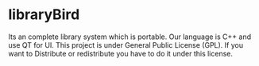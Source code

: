 libraryBird
===========

Its an complete library system which is portable. Our language is C++ and use QT for UI.
This project is under General Public License (GPL). If you want to Distribute or redistribute you have to do it 
under this license.